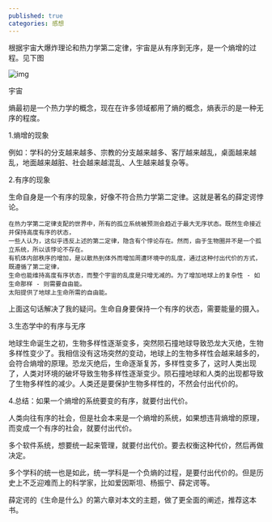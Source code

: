 ```yaml
---
published: true
categories: 感想
---
```

根据宇宙大爆炸理论和热力学第二定律，宇宙是从有序到无序，是一个熵增的过程。见下图

![img](https://picx.zhimg.com/80/v2-bcac6732a0653fdafb5f21ca361ad272_720w.png?source=d16d100b)





宇宙

熵最初是一个热力学的概念，现在在许多领域都用了熵的概念，熵表示的是一种无序的程度。

1.熵增的现象

例如：学科的分支越来越多、宗教的分支越来越多、客厅越来越乱，桌面越来越乱，地面越来越脏、社会越来越混乱、人生越来越复杂等。

2.有序的现象

生命自身是一个有序的现象，好像不符合热力学第二定律。这就是著名的薛定谔悖论。

```
在热力学第二定律支配的世界中，所有的孤立系统被预测会趋近于最大无序状态。既然生命接近并保持高度有序的状态，
一些人认为，这似乎违反上述的第二定律，隐含有个悖论存在。然而，由于生物圈并不是一个孤立系统，所以该悖论不存在。
有机体内部秩序的增加，是以散热到体外而增加周遭环境中的乱度，通过这种付出代价的方式，既遵循了第二定律，
生命也能维持高度有序状态，而整个宇宙的乱度是只增无减的。为了增加地球上的复杂性 - 如生命那样 - 则需要自由能。
太阳提供了地球上生命所需的自由能。 
```

上面这句话解决了我的疑问。生命自身要保持一个有序的状态，需要能量的摄入。

3.生态学中的有序与无序

地球生命诞生之初，生物多样性逐渐变多，突然陨石撞地球导致恐龙大灭绝，生物多样性变少了。我相信没有这场突然的变动，地球上的生物多样性会越来越多的，会符合熵增的原理。恐龙灭绝后，生命逐渐复苏，多样性变多了，这时人类出现了，人类对环境的破坏导致生物多样性逐渐变少。陨石撞地球和人类的出现都导致了生物多样性的减少。人类还是要保护生物多样性的，不然会付出代价的。

4.总结：如果一个熵增的系统要变的有序，就要付出代价。

人类向往有序的社会，但是社会本来是一个熵增的系统，如果想违背熵增的原理，而变成一个有序的社会，就要付出代价。

多个软件系统，想要统一起来管理，就要付出代价。要去权衡这种代价，然后再做决定。

多个学科的统一也是如此，统一学科是一个负熵的过程，是要付出代价的。但是历史上不乏迎难而上的科学家，比如爱因斯坦、杨振宁、薛定谔等。

薛定谔的《生命是什么》的第六章对本文的主题，做了更全面的阐述，推荐这本书。